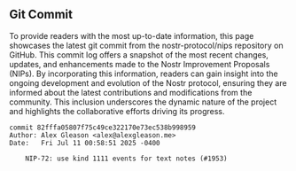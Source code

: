 ## Git Commit
To provide readers with the most up-to-date information, this page showcases the latest git commit from the nostr-protocol/nips repository on GitHub. This commit log offers a snapshot of the most recent changes, updates, and enhancements made to the Nostr Improvement Proposals (NIPs). By incorporating this information, readers can gain insight into the ongoing development and evolution of the Nostr protocol, ensuring they are informed about the latest contributions and modifications from the community. This inclusion underscores the dynamic nature of the project and highlights the collaborative efforts driving its progress.

```shell
commit 82fffa05807f75c49ce322170e73ec538b998959
Author: Alex Gleason <alex@alexgleason.me>
Date:   Fri Jul 11 00:58:51 2025 -0400

    NIP-72: use kind 1111 events for text notes (#1953)
```
